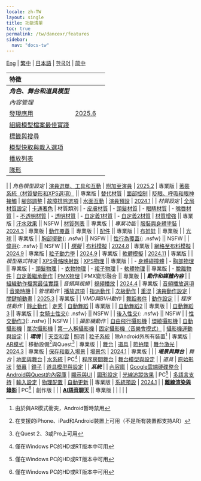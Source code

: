 ```yaml
---
locale: zh-TW
layout: single
title: 功能清單
toc: true
permalink: /tw/dancexr/features
sidebar:
  nav: "docs-tw"
---
```

[Eng](/dancexr/features) | [繁中](/tw/dancexr/features) | [日本語](/jp/dancexr/features) | [한국어](/kr/dancexr/features) | [简中](/zh/dancexr/features)

| 特徵 |  |  |
| :--- | --- |---: |
| ***角色、舞台和道具模型*** 
| *內容管理*
| [發現應用](features/discovery) | [2025.6](releases/2025.6.md)
| [組織模型檔案最佳實踐](preparecontent#3d-models)
| [標籤與搜尋](features/tagging) 
| [模型快取與載入選項](features/loader_options) 
| [播放列表](features/actor_playlist)
| [隊形](features/formation)
|
| *角色模型設定*
| [演員選單、工具和互動](features/actor_tools)
| [附加至演員](features/attach-to-actor.md) | [2025.2](releases/2025.2) | 專業版
| [著裝系統（材質變形和XPS選項）](features/optionals) || 專業版
| [替代材質](features/alternative_textures)
| [面部控制](features/facial_control)
| [眨眼、呼吸和眼神接觸](features/eyecontact)
| [腳部調整](features/feet_adjustments)
| [故障排除選項](features/troubleshooting_options)
| [水面互動](features/water_interaction.md)
| [演員預設](features/actor_presets.md) | [2024.1](releases/2024.1.md)
|
| *材質設定*
| [全局材質設定](features/material_global.md)
| [卡通著色](features/toon_shading.md)
| 材質類別
| - [皮膚材質](features/material_skin.md)
| - [頭髮材質](features/material_hair.md)
| - [眼睛材質](features/material_eyes.md)
| - [嘴唇材質](features/material_lips.md)
| - [不透明材質](features/material_opaque.md)
| - [透明材質](features/material_transparent.md)
| - [自定義1材質](features/material_custom1.md)
| - [自定義2材質](features/material_custom1.md)
| [材質增強](features/texture_enhancement.md) || 專業版
| [汗水效果](features/sweat_effect.md) || NSFW
| [材質列表](features/material_settings.md#material-list) || 專業版
|
| *專業功能*
| [服裝與身體塗裝](features/outfit_body_paint) | [2024.3](releases/2024.3.md) | 專業版
| [動作覆蓋](features/motion_override) || 專業版 |
| [配件](features/accessory.md) || 專業版 |
| [布娃娃](features/ragdoll.md) || 專業版 |
| [光球](features/lightball.md) || 專業版 |
| [胸部擺動](features/boob_shake_sex_overlay){: .nsfw} || NSFW |
| [性行為覆蓋](features/boob_shake_sex_overlay){: .nsfw} || NSFW |
| [偉哥](features/dildo){: .nsfw} || NSFW |
|
| *[模擬](features/simulation.md)*
| [布料模擬](features/cloth_simulation.md) | [2024.8](releases/2024.8.md) | 專業版
| [網格至布料模擬](features/cloth_simulation.md#mesh_to_cloth) | [2024.9](releases/2024.9.md) | 專業版
| [粒子動力學](features/particle_dynamics.md) | [2024.9](releases/2024.9.md) | 專業版
| [軟體模擬](features/particle_dynamics.md#softbody) | [2024.11](releases/2024.9.md) | 專業版
|
| *模型格式特定*
| [XPS骨骼映射器](features/bone_mapper.md)
| [XPS物理](features/xps_physics) || 專業版 |
| - [身體碰撞體](features/xps_body_colliders.md)
| - [胸部物理](features/xps_boobs.md) || 專業版
| - [頭髮物理](features/xps_hair.md)
| - [衣物物理](features/xps_cloth.md)
| - [裙子物理](features/xps_skirt.md)
| - [軟體物理](features/xps_softbody.md) || 專業版
| - [脫離物件](features/xps_detach.md)
| [自定義繼承動作](features/custom_inherit.md)
| [PMX物理](features/pmx_physics)
| PMX變形融合 || 專業版
|
| ***動作和媒體內容*** |
| [組織動作檔案最佳實踐](preparecontent#motion-files)
| *音頻與視頻*
| [視頻播放](features/video_playback) | [2024.4](releases/2024.4.md) | 專業版
| [音頻播放選項](features/audio_options)
| [音樂時機](features/music_timing)
|
| *管理動作*
| [播放選項](features/playback_options)
| [指派動作](features/assign_motion)
| [次級動作](features/secondary_motion)
| [重混](features/remix)
| [演員動作設定](features/actor_motion_settings)
| [關鍵幀動畫](features/keyframe_animation.md) | [2025.3](releases/2025.3.md) | 專業版
|
| *VMD與BVH動作*
| [舞蹈套件](features/dance_set)
| [動作設定](features/motion_settings)
|
| *程序性動作*
| [靜止動作](features/idle_motion.md)
| [走秀](features/catwalk.md)
| [自動舞蹈](features/autodance) || 專業版 |
| [自動舞蹈2](features/autodance2) || 專業版 |
| [自動舞蹈3](features/autodance3.md) || 專業版 |
| [女騎士性交](features/scg_motion){: .nsfw} || NSFW |
| [後入性交](features/sfb_motion){: .nsfw} || NSFW |
| [性交動作3](features/sm3_motion){: .nsfw} || NSFW |
|
| *攝影機動作*
| [自由飛行攝影機](features/camera)
| [環繞攝影機](features/camera)
| [自動攝影機](features/camera)
| [單次攝影機](features/camera)
| [第一人稱攝影機](features/camera)
| [固定攝影機（音樂會模式）](features/camera)
| [攝影機運動與設定](features/camera)
|
| ***環境*** |
| [天空和雲](features/skymap)
| [照明](features/lighting)
| [粒子系統](features/particles) | 除Android外所有裝置[^4] | 專業版
| [AR模式](features/ar_mode) | 移動設備[^2]與Quest[^3] | 專業版 | 
| [舞台](features/stages)
| [道具](features/props)
| [節拍環](features/beats_ring.md)
| [舞台激光](features/laser.md) | [2024.3](releases/2024.3.md) | 專業版
| [保存和載入場景](features/save_scene.md)
| [場景包](features/scene_bundle.md) | [2024.1](releases/2024.1.md) | 專業版 |
|
| ***場景與舞台***
| *舞台*
| [地面與舞台](features/ground)
| [水系統](features/water_system.md) | PC[^1]
| [程序房間舞台](features/room_stage)
| [舞台模型與設定](features/stages)
|
| *道具*
| [原始形狀](features/primitive_shapes)
| [螢幕](features/screen.md)
| [鏡子](features/mirror.md)
| [道具模型與設定](features/props.md)
|
| ***系統*** |
| [內容庫](preparecontent)
| [Google雲端硬碟整合](features/googledrive)
| [Android與Quest的內容庫](content_android_quest)
| [顯示與UI](features/display_settings)
| [圖形設定](features/graphics)
| [光線追蹤效果](features/raytracing.md) | PC[^1]
| [多語言支持](features/languages.md)
| [輸入設定](features/controls)
| [物理配置](features/system_physics)
| [自動更新](features/autoupdate) || 專業版
| [系統預設](features/system_presets.md) | [2024.1](releases/2024.1.md)
|
| [**離線渲染與錄影**](creator.md) | PC[^1] | 創作版 | 
|
| [**AI語音聊天**](ai_chat) || 專業版 |
|  |  |  |


[^1]: 僅在Windows PC的HD或RT版本中可用

[^2]: 在支援的iPhone、iPad和Android裝置上可用（不是所有裝置都支持AR）

[^3]: 在Quest 2、3或Pro上可用

[^4]: 由於與AR模式衝突，Android暫時禁用